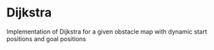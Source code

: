 # Dijkstra
Implementation of Dijkstra for a given obstacle map with dynamic start positions and goal positions
